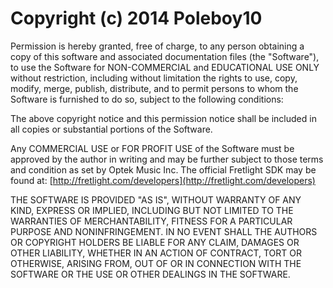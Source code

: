 Copyright (c) 2014 Poleboy10
====================================

Permission is hereby granted, free of charge, to any person obtaining a copy of this software and associated documentation files (the "Software"), to use the Software for NON-COMMERCIAL and EDUCATIONAL USE ONLY without restriction, including without limitation the rights to use, copy, modify, merge, publish, distribute, and to permit persons to whom the Software is furnished to do so, subject to the following conditions:  

The above copyright notice and this permission notice shall be included in all copies or substantial portions of the Software.  

Any COMMERCIAL USE or FOR PROFIT USE of the Software must be approved by the author in writing and may be further subject to those terms and condition as set by Optek Music Inc.   The official Fretlight SDK may be found at: [http://fretlight.com/developers](http://fretlight.com/developers)  

THE SOFTWARE IS PROVIDED "AS IS", WITHOUT WARRANTY OF ANY KIND, EXPRESS OR IMPLIED, INCLUDING BUT NOT LIMITED TO THE WARRANTIES OF MERCHANTABILITY, FITNESS FOR A PARTICULAR PURPOSE AND NONINFRINGEMENT. IN NO EVENT SHALL THE AUTHORS OR COPYRIGHT HOLDERS BE LIABLE FOR ANY CLAIM, DAMAGES OR OTHER LIABILITY, WHETHER IN AN ACTION OF CONTRACT, TORT OR OTHERWISE, ARISING FROM, OUT OF OR IN CONNECTION WITH THE SOFTWARE OR THE USE OR OTHER DEALINGS IN THE SOFTWARE.  
